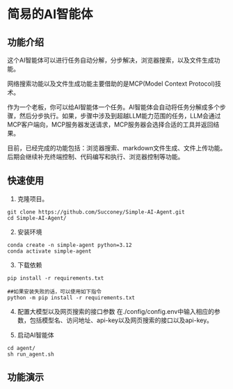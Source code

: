 # 简易的AI智能体
## 功能介绍
这个AI智能体可以进行任务自动分解，分步解决，浏览器搜索，以及文件生成功能。 

网络搜索功能以及文件生成功能主要借助的是MCP(Model Context Protocol)技术。 

作为一个老板，你可以给AI智能体一个任务。AI智能体会自动将任务分解成多个步骤，然后分步执行。如果，步骤中涉及到超越LLM能力范围的任务，LLM会通过MCP客户端向，MCP服务器发送请求，MCP服务器会选择合适的工具并返回结果。    

目前，已经完成的功能包括：浏览器搜索、markdown文件生成、文件上传功能。后期会继续补充终端控制、代码编写和执行、浏览器控制等功能。

## 快速使用
1. 克隆项目。
```
git clone https://github.com/Succoney/Simple-AI-Agent.git
cd Simple-AI-Agent/
```

2. 安装环境
```
conda create -n simple-agent python=3.12
conda activate simple-agent
```

3. 下载依赖
```
pip install -r requirements.txt

##如果安装失败的话，可以使用如下指令
python -m pip install -r requirements.txt
```

4. 配置大模型以及网页搜索的接口参数
在./config/config.env中输入相应的参数，包括模型名、访问地址、api-key以及网页搜索的接口以及api-key。

5. 启动AI智能体
```
cd agent/
sh run_agent.sh
```


## 功能演示
